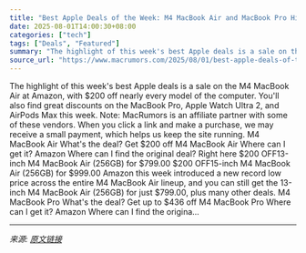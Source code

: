 ```yaml
---
title: "Best Apple Deals of the Week: M4 MacBook Air and MacBook Pro Hit New Record Low Prices"
date: 2025-08-01T14:00:30+08:00
categories: ["tech"]
tags: ["Deals", "Featured"]
summary: "The highlight of this week's best Apple deals is a sale on the M4 MacBook Air at Amazon, with &#36;200 off nearly every model of the computer. You'll also find great discounts on the MacBook Pro, Appl"
source_url: "https://www.macrumors.com/2025/08/01/best-apple-deals-of-the-week-8-1-25/"
---
```


The highlight of this week's best Apple deals is a sale on the M4 MacBook Air at Amazon, with &#36;200 off nearly every model of the computer. You'll also find great discounts on the MacBook Pro, Apple Watch Ultra 2, and AirPods Max this week. Note: MacRumors is an affiliate partner with some of these vendors. When you click a link and make a purchase, we may receive a small payment, which helps us keep the site running. M4 MacBook Air What's the deal? Get &#36;200 off M4 MacBook Air Where can I get it? Amazon Where can I find the original deal? Right here &#36;200 OFF13-inch M4 MacBook Air (256GB) for &#36;799.00 &#36;200 OFF15-inch M4 MacBook Air (256GB) for &#36;999.00 Amazon this week introduced a new record low price across the entire M4 MacBook Air lineup, and you can still get the 13-inch M4 MacBook Air (256GB) for just &#36;799.00, plus many other deals. M4 MacBook Pro What's the deal? Get up to &#36;436 off M4 MacBook Pro Where can I get it? Amazon Where can I find the origina...

---

*来源: [原文链接](https://www.macrumors.com/2025/08/01/best-apple-deals-of-the-week-8-1-25/)*
